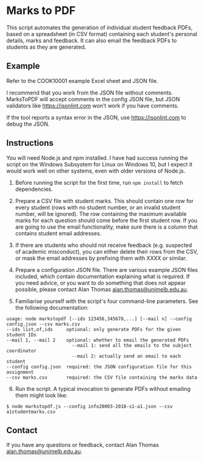# Marks to PDF

This script automates the generation of individual student feedback PDFs, based
on a spreadsheet (in CSV format) containing each student's personal details,
marks and feedback. It can also email the feedback PDFs to students as they are
generated.

## Example

Refer to the COOK10001 example Excel sheet and JSON file.

I recommend that you work from the JSON file without comments. MarksToPDF will
accept comments in the config JSON file, but JSON validators like
https://jsonlint.com won't work if you have comments. 

If the tool reports a syntax error in the JSON, use https://jsonlint.com to
debug the JSON.

## Instructions

You will need Node.js and npm installed. I have had success running the script
on the Windows Subsystem for Linux on Windows 10, but I expect it would work
well on other systems, even with older versions of Node.js.

1. Before running the script for the first time, run `npm install` to fetch
   dependencies.

2. Prepare a CSV file with student marks. This should contain one row for every
   student (rows with no student number, or an invalid student number, will be
   ignored). The row containing the maximum available marks for each question
   should come before the first student row. If you are going to use the email
   functionality, make sure there is a column that contains student email
   addresses.

3. If there are students who should not receive feedback (e.g. suspected of
   academic misconduct), you can either delete their rows from the CSV, or
   mask the email addresses by prefixing them with XXXX or similar.

4. Prepare a configuration JSON file. There are various example JSON files
   included, which contain documentation explaining what is required. If you
   need advice, or you want to do something that does not appear possible,
   please contact Alan Thomas <alan.thomas@unimelb.edu.au>.

5. Familiarise yourself with the script's four command-line parameters. See
   the following documentation:

```
usage: node markstopdf [--ids 123456,345678,...] [--mail n] --config config.json --csv marks.csv
--ids list,of,ids     optional: only generate PDFs for the given student IDs
--mail 1, --mail 2    optional: whether to email the generated PDFs
                        --mail 1: send all the emails to the subject coordinator
                        --mail 2: actually send an email to each student
--config config.json  required: the JSON configuration file for this assignment
--csv marks.csv       required: the CSV file containing the marks data
```

6. Run the script. A typical invocation to generate PDFs without emailing them
   might look like:

```
$ node markstopdf.js --config info20003-2018-s1-a1.json --csv a1studentmarks.csv
```

## Contact

If you have any questions or feedback, contact Alan Thomas
<alan.thomas@unimelb.edu.au>.
